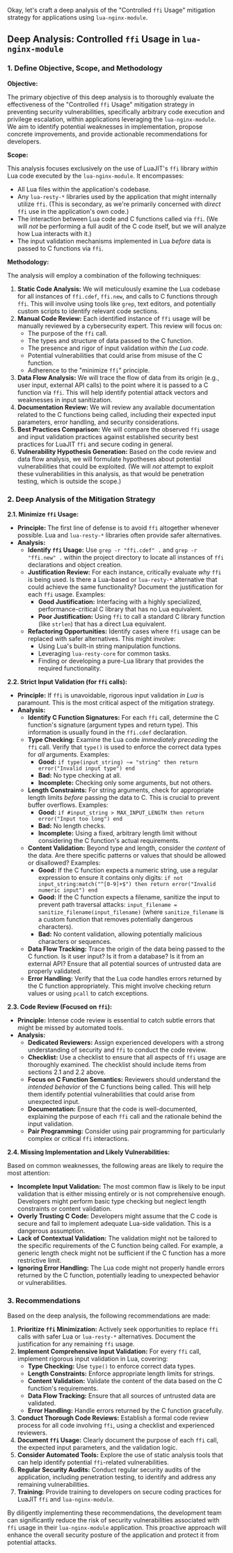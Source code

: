Okay, let's craft a deep analysis of the "Controlled `ffi` Usage" mitigation strategy for applications using `lua-nginx-module`.

## Deep Analysis: Controlled `ffi` Usage in `lua-nginx-module`

### 1. Define Objective, Scope, and Methodology

**Objective:**

The primary objective of this deep analysis is to thoroughly evaluate the effectiveness of the "Controlled `ffi` Usage" mitigation strategy in preventing security vulnerabilities, specifically arbitrary code execution and privilege escalation, within applications leveraging the `lua-nginx-module`.  We aim to identify potential weaknesses in implementation, propose concrete improvements, and provide actionable recommendations for developers.

**Scope:**

This analysis focuses exclusively on the use of LuaJIT's `ffi` library *within* Lua code executed by the `lua-nginx-module`.  It encompasses:

*   All Lua files within the application's codebase.
*   Any `lua-resty-*` libraries used by the application that might internally utilize `ffi`.  (This is secondary, as we're primarily concerned with *direct* `ffi` use in the application's own code.)
*   The interaction between Lua code and C functions called via `ffi`.  (We will *not* be performing a full audit of the C code itself, but we will analyze how Lua interacts with it.)
*   The input validation mechanisms implemented in Lua *before* data is passed to C functions via `ffi`.

**Methodology:**

The analysis will employ a combination of the following techniques:

1.  **Static Code Analysis:**  We will meticulously examine the Lua codebase for all instances of `ffi.cdef`, `ffi.new`, and calls to C functions through `ffi`.  This will involve using tools like `grep`, text editors, and potentially custom scripts to identify relevant code sections.
2.  **Manual Code Review:**  Each identified instance of `ffi` usage will be manually reviewed by a cybersecurity expert.  This review will focus on:
    *   The purpose of the `ffi` call.
    *   The types and structure of data passed to the C function.
    *   The presence and rigor of input validation *within the Lua code*.
    *   Potential vulnerabilities that could arise from misuse of the C function.
    *   Adherence to the "minimize `ffi`" principle.
3.  **Data Flow Analysis:**  We will trace the flow of data from its origin (e.g., user input, external API calls) to the point where it is passed to a C function via `ffi`.  This will help identify potential attack vectors and weaknesses in input sanitization.
4.  **Documentation Review:**  We will review any available documentation related to the C functions being called, including their expected input parameters, error handling, and security considerations.
5.  **Best Practices Comparison:**  We will compare the observed `ffi` usage and input validation practices against established security best practices for LuaJIT `ffi` and secure coding in general.
6.  **Vulnerability Hypothesis Generation:** Based on the code review and data flow analysis, we will formulate hypotheses about potential vulnerabilities that could be exploited. (We will *not* attempt to exploit these vulnerabilities in this analysis, as that would be penetration testing, which is outside the scope.)

### 2. Deep Analysis of the Mitigation Strategy

**2.1.  Minimize `ffi` Usage:**

*   **Principle:**  The first line of defense is to avoid `ffi` altogether whenever possible.  Lua and `lua-resty-*` libraries often provide safer alternatives.
*   **Analysis:**
    *   **Identify `ffi` Usage:**  Use `grep -r "ffi.cdef" .` and `grep -r "ffi.new" .` within the project directory to locate all instances of `ffi` declarations and object creation.
    *   **Justification Review:** For each instance, critically evaluate *why* `ffi` is being used.  Is there a Lua-based or `lua-resty-*` alternative that could achieve the same functionality?  Document the justification for each `ffi` usage.  Examples:
        *   **Good Justification:**  Interfacing with a highly specialized, performance-critical C library that has no Lua equivalent.
        *   **Poor Justification:**  Using `ffi` to call a standard C library function (like `strlen`) that has a direct Lua equivalent.
    *   **Refactoring Opportunities:** Identify cases where `ffi` usage can be replaced with safer alternatives.  This might involve:
        *   Using Lua's built-in string manipulation functions.
        *   Leveraging `lua-resty-core` for common tasks.
        *   Finding or developing a pure-Lua library that provides the required functionality.

**2.2. Strict Input Validation (for `ffi` calls):**

*   **Principle:**  If `ffi` is unavoidable, rigorous input validation *in Lua* is paramount.  This is the most critical aspect of the mitigation strategy.
*   **Analysis:**
    *   **Identify C Function Signatures:**  For each `ffi` call, determine the C function's signature (argument types and return type).  This information is usually found in the `ffi.cdef` declaration.
    *   **Type Checking:**  Examine the Lua code *immediately preceding* the `ffi` call.  Verify that `type()` is used to enforce the correct data types for *all* arguments.  Examples:
        *   **Good:** `if type(input_string) ~= "string" then return error("Invalid input type") end`
        *   **Bad:** No type checking at all.
        *   **Incomplete:** Checking only some arguments, but not others.
    *   **Length Constraints:**  For string arguments, check for appropriate length limits *before* passing the data to C.  This is crucial to prevent buffer overflows.  Examples:
        *   **Good:** `if #input_string > MAX_INPUT_LENGTH then return error("Input too long") end`
        *   **Bad:** No length checks.
        *   **Incomplete:** Using a fixed, arbitrary length limit without considering the C function's actual requirements.
    *   **Content Validation:**  Beyond type and length, consider the *content* of the data.  Are there specific patterns or values that should be allowed or disallowed?  Examples:
        *   **Good:**  If the C function expects a numeric string, use a regular expression to ensure it contains only digits: `if not input_string:match("^[0-9]+$") then return error("Invalid numeric input") end`
        *   **Good:** If the C function expects a filename, sanitize the input to prevent path traversal attacks: `input_filename = sanitize_filename(input_filename)` (where `sanitize_filename` is a custom function that removes potentially dangerous characters).
        *   **Bad:**  No content validation, allowing potentially malicious characters or sequences.
    *   **Data Flow Tracking:**  Trace the origin of the data being passed to the C function.  Is it user input?  Is it from a database?  Is it from an external API?  Ensure that all potential sources of untrusted data are properly validated.
    *   **Error Handling:**  Verify that the Lua code handles errors returned by the C function appropriately.  This might involve checking return values or using `pcall` to catch exceptions.

**2.3. Code Review (Focused on `ffi`):**

*   **Principle:**  Intense code review is essential to catch subtle errors that might be missed by automated tools.
*   **Analysis:**
    *   **Dedicated Reviewers:**  Assign experienced developers with a strong understanding of security and `ffi` to conduct the code review.
    *   **Checklist:**  Use a checklist to ensure that all aspects of `ffi` usage are thoroughly examined.  The checklist should include items from sections 2.1 and 2.2 above.
    *   **Focus on C Function Semantics:**  Reviewers should understand the *intended behavior* of the C functions being called.  This will help them identify potential vulnerabilities that could arise from unexpected input.
    *   **Documentation:**  Ensure that the code is well-documented, explaining the purpose of each `ffi` call and the rationale behind the input validation.
    *   **Pair Programming:**  Consider using pair programming for particularly complex or critical `ffi` interactions.

**2.4. Missing Implementation and Likely Vulnerabilities:**

Based on common weaknesses, the following areas are likely to require the most attention:

*   **Incomplete Input Validation:**  The most common flaw is likely to be input validation that is either missing entirely or is not comprehensive enough.  Developers might perform basic type checking but neglect length constraints or content validation.
*   **Overly Trusting C Code:**  Developers might assume that the C code is secure and fail to implement adequate Lua-side validation.  This is a dangerous assumption.
*   **Lack of Contextual Validation:**  The validation might not be tailored to the specific requirements of the C function being called.  For example, a generic length check might not be sufficient if the C function has a more restrictive limit.
*   **Ignoring Error Handling:**  The Lua code might not properly handle errors returned by the C function, potentially leading to unexpected behavior or vulnerabilities.

### 3. Recommendations

Based on the deep analysis, the following recommendations are made:

1.  **Prioritize `ffi` Minimization:**  Actively seek opportunities to replace `ffi` calls with safer Lua or `lua-resty-*` alternatives.  Document the justification for any remaining `ffi` usage.
2.  **Implement Comprehensive Input Validation:**  For every `ffi` call, implement rigorous input validation in Lua, covering:
    *   **Type Checking:**  Use `type()` to enforce correct data types.
    *   **Length Constraints:**  Enforce appropriate length limits for strings.
    *   **Content Validation:**  Validate the content of the data based on the C function's requirements.
    *   **Data Flow Tracking:**  Ensure that all sources of untrusted data are validated.
    *   **Error Handling:**  Handle errors returned by the C function gracefully.
3.  **Conduct Thorough Code Reviews:**  Establish a formal code review process for all code involving `ffi`, using a checklist and experienced reviewers.
4.  **Document `ffi` Usage:**  Clearly document the purpose of each `ffi` call, the expected input parameters, and the validation logic.
5.  **Consider Automated Tools:**  Explore the use of static analysis tools that can help identify potential `ffi`-related vulnerabilities.
6.  **Regular Security Audits:**  Conduct regular security audits of the application, including penetration testing, to identify and address any remaining vulnerabilities.
7. **Training:** Provide training to developers on secure coding practices for LuaJIT `ffi` and `lua-nginx-module`.

By diligently implementing these recommendations, the development team can significantly reduce the risk of security vulnerabilities associated with `ffi` usage in their `lua-nginx-module` application. This proactive approach will enhance the overall security posture of the application and protect it from potential attacks.